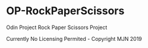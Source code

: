 # OP-RockPaperScissors
Odin Project Rock Paper Scissors Project

Currently No Licensing Permited - Copyright MJN 2019
